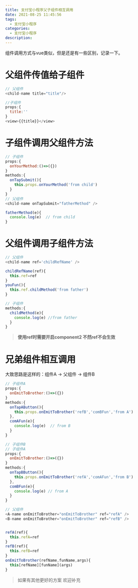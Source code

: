 ```yaml
---
title: 支付宝小程序父子组件相互调用
date: 2021-08-25 11:45:56
tags:
  - 支付宝小程序
categories:
  - 支付宝小程序
description:
---
```


组件调用方式与vue类似，但是还是有一些区别，记录一下。

<!-- more -->

# 父组件传值给子组件

```js
// 父组件
<child-name title="title"/>

//子组件
props:{
  title:''
}
<view>{{title}}</view>

```

# 子组件调用父组件方法

```js
// 子组件
props:{
  onYourMethod:()=>({})
}
methods:{
  onTapSubmit(){
    this.props.onYourMethod('from child')
  }
}
// 父组件
<child-name onTapSubmit="fatherMethod" />

fatherMethod(e){
  console.log(e)  // from child
}
```

# 父组件调用子组件方法

```js
// 父组件
<child-name ref='childRefName' />

childRefName(ref){
  this.ref=ref
}
youFun(){
  this.ref.childMethod('from father')
}

// 子组件
methods:{
  childMethod(e){
    console.log(e) //from father
  }
}
```

> **使用ref时需要开启component2 不然ref不会生效**

# 兄弟组件相互调用

大致思路是这样的：组件A -> 父组件 -> 组件B

```js
// 子组件A
props:{
  onEmitToBrother:()=>({})
}
methods:{
  onTapAButton(){
    this.props.onEmitToBrother('refB','comBFun','from A')
  },
  comAFun(e){
    console.log(e)  // from B
  }
}

// 子组件B
// 子组件A
props:{
  onEmitToBrother:()=>({})
}
methods:{
  onTapBButton(){
    this.props.onEmitToBrother('refA','comAFun','from B')
  },
  comBFun(e){
    console.log(e) // from A
  }
}

// 父组件
<A-name onEmitToBrother="onEmitToBrother" ref="refA" />
<B-name onEmitToBrother="onEmitToBrother" ref="refB" />


refA(ref){
  this.refA=ref
}
refB(ref){
  this.refB=ref
}
onEmitToBrother(refName,funName,args){
  this[refName][funName](args)
}

```

> 如果有其他更好的方案 欢迎补充






<!-- markdownlint-disable MD041 MD002--> 